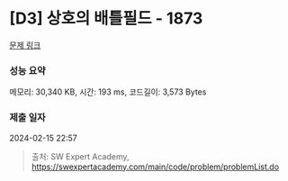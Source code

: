 # [D3] 상호의 배틀필드 - 1873 

[문제 링크](https://swexpertacademy.com/main/code/problem/problemDetail.do?contestProbId=AV5LyE7KD2ADFAXc) 

### 성능 요약

메모리: 30,340 KB, 시간: 193 ms, 코드길이: 3,573 Bytes

### 제출 일자

2024-02-15 22:57



> 출처: SW Expert Academy, https://swexpertacademy.com/main/code/problem/problemList.do
